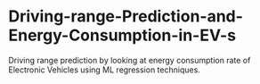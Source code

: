 # Driving-range-Prediction-and-Energy-Consumption-in-EV-s
Driving range prediction by looking at energy consumption rate of Electronic Vehicles using ML regression techniques.
